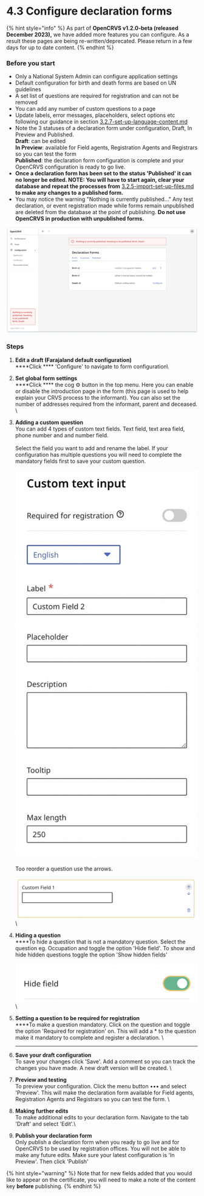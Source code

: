 # 4.3 Configure declaration forms

{% hint style="info" %}
As part of **OpenCRVS v1.2.0-beta (released December 2023),** we have added more features you can configure.  As a result these pages are being re-written/deprecated.  Please return in a few days for up to date content. &#x20;
{% endhint %}

### Before you start

* Only a National System Admin can configure application settings
* Default configuration for birth and death forms are based on UN guidelines
* A set list of questions are required for registration and can not be removed
* You can add any number of custom questions to a page
* Update labels, error messages, placeholders, select options etc following our guidance in section [3.2.7-set-up-language-content.md](../3.-installation/3.2-set-up-your-own-country-configuration/3.2.7-set-up-language-content.md "mention")
* Note the 3 statuses of a declaration form under configuration,  Draft, In Preview and Published.\
  **Draft**: can be edited\
  **In Preview**: available for Field agents, Registration Agents and Registrars so you can test the form\
  **Published**: the declaration form configuration is complete and your OpenCRVS configuration is ready to go live.
* **Once a declaration form has been set to the status 'Published' it can no longer be edited.  NOTE: You will have to start again, clear your database and repeat the processes from** [3.2.5-import-set-up-files.md](../3.-installation/3.2-set-up-your-own-country-configuration/3.2.5-import-set-up-files.md "mention") **to make any changes to a published form.**&#x20;
* You may notice the warning "Nothing is currently published..."  Any test declaration, or event registration made while forms remain unpublished are deleted from the database at the point of publishing. **Do not use OpenCRVS in production with unpublished forms.**



![](../../.gitbook/assets/form-config.png)

### Steps

1. **Edit a draft (Farajaland default configuration)**\
   ****Click **** 'Configure' to navigate to form configuration\

2. **Set global form settings**\
   ****Click **** the cog ⚙️ button in the top menu. Here you can enable or disable the introduction page in the form (this page is used to help explain your CRVS process to the informant). You can also set the number of addresses required from the informant, parent and deceased. \

3. **Adding a custom question**\
   You can add 4 types of custom text fields. Text field, text area field, phone number and and number field. \
   \
   Select the field you want to add and rename the label. If your configuration has multiple questions you will need to complete the mandatory fields first to save your custom question. \
   \
   ![](<../../.gitbook/assets/image (23).png>)\
   \
   Too reorder a question use the arrows. \
   \
   <img src="../../.gitbook/assets/image (10).png" alt="" data-size="original">\

4. **Hiding a question**\
   ****To hide a question that is not a mandatory question. Select the question eg. Occupation and toggle the option 'Hide field'. To show and hide hidden questions toggle the option 'Show hidden fields'\
   \
   ![](<../../.gitbook/assets/image (22).png>)\

5. **Setting a question to be required for registration**\
   ****To make a question mandatory. Click on the question and toggle the option 'Required for registration' on. This will add a \* to the question make it mandatory to complete and register a declaration.  \
   ****
6. **Save your draft configuration**\
   To save your changes click 'Save'. Add a comment so you can track the changes you have made. A new draft version will be created. \

7. **Preview and testing**\
   To preview your configuration. Click the menu button ••• and select 'Preview'. This will make the declaration form available for Field agents, Registration Agents and Registrars so you can test the form. \

8. **Making further edits**\
   To make additional edits to your declaration form. Navigate to the tab 'Draft' and select 'Edit'.\

9. **Publish your declaration form**\
   Only publish a declaration form when you ready to go live and for OpenCRVS to be used by registration offices. You will not be able to make any future edits. Make sure your latest configuration is 'In Preview'. Then click 'Publish'

{% hint style="warning" %}
Note that for new fields added that you would like to appear on the certificate, you will need to make a note of the content key **before** publishing.
{% endhint %}


